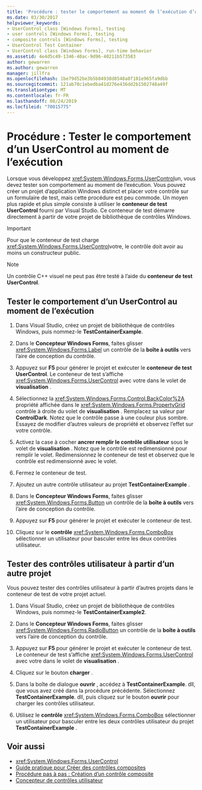 ```yaml
---
title: 'Procédure : tester le comportement au moment de l’exécution d’un UserControl'
ms.date: 03/30/2017
helpviewer_keywords:
- UserControl class [Windows Forms], testing
- user controls [Windows Forms], testing
- composite controls [Windows Forms], testing
- UserControl Test Container
- UserControl class [Windows Forms], run-time behavior
ms.assetid: 4e4d5c49-1346-40ac-9d96-40211b573583
author: gewarren
ms.author: gewarren
manager: jillfra
ms.openlocfilehash: 1be79d52be3b5b84938d8548a8f101e965fa9dbb
ms.sourcegitcommit: 121ab70c1ebedba41d276e436dd2b1502748a49f
ms.translationtype: MT
ms.contentlocale: fr-FR
ms.lasthandoff: 08/24/2019
ms.locfileid: "70015775"
---
```

# <a name="how-to-test-the-run-time-behavior-of-a-usercontrol"></a>Procédure : Tester le comportement d’un UserControl au moment de l’exécution

Lorsque vous développez <xref:System.Windows.Forms.UserControl>un, vous devez tester son comportement au moment de l’exécution. Vous pouvez créer un projet d’application Windows distinct et placer votre contrôle sur un formulaire de test, mais cette procédure est peu commode. Un moyen plus rapide et plus simple consiste à utiliser le **conteneur de test UserControl** fourni par Visual Studio. Ce conteneur de test démarre directement à partir de votre projet de bibliothèque de contrôles Windows.

> [!IMPORTANT]
> Pour que le conteneur de test charge <xref:System.Windows.Forms.UserControl>votre, le contrôle doit avoir au moins un constructeur public.

> [!NOTE]
> Un contrôle C++ visuel ne peut pas être testé à l’aide du **conteneur de test UserControl**.

## <a name="test-the-run-time-behavior-of-a-usercontrol"></a>Tester le comportement d’un UserControl au moment de l’exécution

1. Dans Visual Studio, créez un projet de bibliothèque de contrôles Windows, puis nommez-le **TestContainerExample**.

2. Dans le **Concepteur Windows Forms**, faites glisser <xref:System.Windows.Forms.Label> un contrôle de la **boîte à outils** vers l’aire de conception du contrôle.

3. Appuyez sur **F5** pour générer le projet et exécuter le **conteneur de test UserControl**. Le conteneur de test s’affiche <xref:System.Windows.Forms.UserControl> avec votre dans le volet de **visualisation** .

4. Sélectionnez la <xref:System.Windows.Forms.Control.BackColor%2A> propriété affichée dans le <xref:System.Windows.Forms.PropertyGrid> contrôle à droite du volet de **visualisation** . Remplacez sa valeur par **ControlDark**. Notez que le contrôle passe à une couleur plus sombre. Essayez de modifier d’autres valeurs de propriété et observez l’effet sur votre contrôle.

5. Activez la case à cocher **ancrer remplir le contrôle utilisateur** sous le volet de **visualisation** . Notez que le contrôle est redimensionné pour remplir le volet. Redimensionnez le conteneur de test et observez que le contrôle est redimensionné avec le volet.

6. Fermez le conteneur de test.

7. Ajoutez un autre contrôle utilisateur au projet **TestContainerExample** .

8. Dans le **Concepteur Windows Forms**, faites glisser <xref:System.Windows.Forms.Button> un contrôle de la **boîte à outils** vers l’aire de conception du contrôle.

9. Appuyez sur **F5** pour générer le projet et exécuter le conteneur de test.

10. Cliquez sur le **contrôle** <xref:System.Windows.Forms.ComboBox> sélectionner un utilisateur pour basculer entre les deux contrôles utilisateur.

## <a name="test-user-controls-from-another-project"></a>Tester des contrôles utilisateur à partir d’un autre projet

Vous pouvez tester des contrôles utilisateur à partir d’autres projets dans le conteneur de test de votre projet actuel.

1. Dans Visual Studio, créez un projet de bibliothèque de contrôles Windows, puis nommez-le **TestContainerExample2**.

2. Dans le **Concepteur Windows Forms**, faites glisser <xref:System.Windows.Forms.RadioButton> un contrôle de la **boîte à outils** vers l’aire de conception du contrôle.

3. Appuyez sur **F5** pour générer le projet et exécuter le conteneur de test. Le conteneur de test s’affiche <xref:System.Windows.Forms.UserControl> avec votre dans le volet de **visualisation** .

4. Cliquez sur le bouton **charger** .

5. Dans la boîte de dialogue **ouvrir** , accédez à **TestContainerExample**. dll, que vous avez créé dans la procédure précédente. Sélectionnez **TestContainerExample**. dll, puis cliquez sur le bouton **ouvrir** pour charger les contrôles utilisateur.

6. Utilisez le **contrôle** <xref:System.Windows.Forms.ComboBox> sélectionner un utilisateur pour basculer entre les deux contrôles utilisateur du projet **TestContainerExample** .

## <a name="see-also"></a>Voir aussi

- <xref:System.Windows.Forms.UserControl>
- [Guide pratique pour Créer des contrôles composites](how-to-author-composite-controls.md)
- [Procédure pas à pas : Création d’un contrôle composite](walkthrough-authoring-a-composite-control-with-visual-csharp.md)
- [Concepteur de contrôles utilisateur](https://docs.microsoft.com/previous-versions/visualstudio/visual-studio-2010/183c3hth(v=vs.100))
